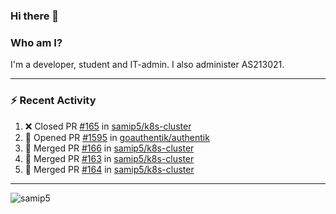 ### Hi there 👋

### Who am I?
I'm a developer, student and IT-admin. I also administer AS213021.

---
### :zap: Recent Activity
<!--START_SECTION:activity-->
1. ❌ Closed PR [#165](https://github.com/samip5/k8s-cluster/pull/165) in [samip5/k8s-cluster](https://github.com/samip5/k8s-cluster)
2. 💪 Opened PR [#1595](https://github.com/goauthentik/authentik/pull/1595) in [goauthentik/authentik](https://github.com/goauthentik/authentik)
3. 🎉 Merged PR [#166](https://github.com/samip5/k8s-cluster/pull/166) in [samip5/k8s-cluster](https://github.com/samip5/k8s-cluster)
4. 🎉 Merged PR [#163](https://github.com/samip5/k8s-cluster/pull/163) in [samip5/k8s-cluster](https://github.com/samip5/k8s-cluster)
5. 🎉 Merged PR [#164](https://github.com/samip5/k8s-cluster/pull/164) in [samip5/k8s-cluster](https://github.com/samip5/k8s-cluster)
<!--END_SECTION:activity-->
---

<img align="center" src="https://github-readme-stats.vercel.app/api?username=samip5&show_icons=true" alt="samip5" />
